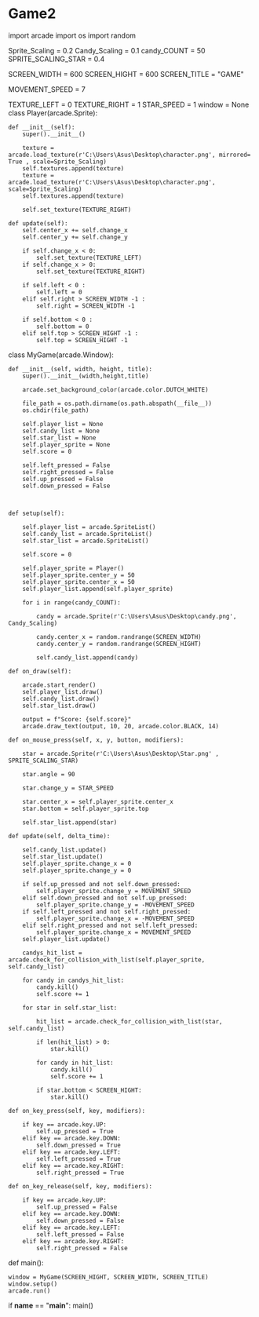 # Game2
import arcade
import os
import random

Sprite_Scaling = 0.2
Candy_Scaling = 0.1
candy_COUNT = 50
SPRITE_SCALING_STAR = 0.4

SCREEN_WIDTH = 600
SCREEN_HIGHT = 600
SCREEN_TITLE = "GAME"

MOVEMENT_SPEED = 7


TEXTURE_LEFT = 0
TEXTURE_RIGHT = 1
STAR_SPEED = 1
window = None
class Player(arcade.Sprite):

    def __init__(self):
        super().__init__()

        texture = arcade.load_texture(r'C:\Users\Asus\Desktop\character.png', mirrored= True , scale=Sprite_Scaling)
        self.textures.append(texture)
        texture = arcade.load_texture(r'C:\Users\Asus\Desktop\character.png', scale=Sprite_Scaling)
        self.textures.append(texture)

        self.set_texture(TEXTURE_RIGHT)

    def update(self):
        self.center_x += self.change_x
        self.center_y += self.change_y

        if self.change_x < 0:
            self.set_texture(TEXTURE_LEFT)
        if self.change_x > 0:
            self.set_texture(TEXTURE_RIGHT)

        if self.left < 0 :
            self.left = 0
        elif self.right > SCREEN_WIDTH -1 :
            self.right = SCREEN_WIDTH -1

        if self.bottom < 0 :
            self.bottom = 0
        elif self.top > SCREEN_HIGHT -1 :
            self.top = SCREEN_HIGHT -1
class MyGame(arcade.Window):

    def __init__(self, width, height, title):
        super().__init__(width,height,title)

        arcade.set_background_color(arcade.color.DUTCH_WHITE)

        file_path = os.path.dirname(os.path.abspath(__file__))
        os.chdir(file_path)

        self.player_list = None
        self.candy_list = None
        self.star_list = None
        self.player_sprite = None
        self.score = 0

        self.left_pressed = False
        self.right_pressed = False
        self.up_pressed = False
        self.down_pressed = False



    def setup(self):

        self.player_list = arcade.SpriteList()
        self.candy_list = arcade.SpriteList()
        self.star_list = arcade.SpriteList()

        self.score = 0

        self.player_sprite = Player()
        self.player_sprite.center_y = 50
        self.player_sprite.center_x = 50
        self.player_list.append(self.player_sprite)

        for i in range(candy_COUNT):

            candy = arcade.Sprite(r'C:\Users\Asus\Desktop\candy.png', Candy_Scaling)

            candy.center_x = random.randrange(SCREEN_WIDTH)
            candy.center_y = random.randrange(SCREEN_HIGHT)

            self.candy_list.append(candy)

    def on_draw(self):

        arcade.start_render()
        self.player_list.draw()
        self.candy_list.draw()
        self.star_list.draw()

        output = f"Score: {self.score}"
        arcade.draw_text(output, 10, 20, arcade.color.BLACK, 14)

    def on_mouse_press(self, x, y, button, modifiers):

        star = arcade.Sprite(r'C:\Users\Asus\Desktop\Star.png' , SPRITE_SCALING_STAR)

        star.angle = 90

        star.change_y = STAR_SPEED

        star.center_x = self.player_sprite.center_x
        star.bottom = self.player_sprite.top

        self.star_list.append(star)

    def update(self, delta_time):

        self.candy_list.update()
        self.star_list.update()
        self.player_sprite.change_x = 0
        self.player_sprite.change_y = 0

        if self.up_pressed and not self.down_pressed:
            self.player_sprite.change_y = MOVEMENT_SPEED
        elif self.down_pressed and not self.up_pressed:
            self.player_sprite.change_y = -MOVEMENT_SPEED
        if self.left_pressed and not self.right_pressed:
            self.player_sprite.change_x = -MOVEMENT_SPEED
        elif self.right_pressed and not self.left_pressed:
            self.player_sprite.change_x = MOVEMENT_SPEED
        self.player_list.update()

        candys_hit_list = arcade.check_for_collision_with_list(self.player_sprite, self.candy_list)

        for candy in candys_hit_list:
            candy.kill()
            self.score += 1

        for star in self.star_list:

            hit_list = arcade.check_for_collision_with_list(star, self.candy_list)

            if len(hit_list) > 0:
                star.kill()

            for candy in hit_list:
                candy.kill()
                self.score += 1

            if star.bottom < SCREEN_HIGHT:
                star.kill()

    def on_key_press(self, key, modifiers):

        if key == arcade.key.UP:
            self.up_pressed = True
        elif key == arcade.key.DOWN:
            self.down_pressed = True
        elif key == arcade.key.LEFT:
            self.left_pressed = True
        elif key == arcade.key.RIGHT:
            self.right_pressed = True

    def on_key_release(self, key, modifiers):

        if key == arcade.key.UP:
            self.up_pressed = False
        elif key == arcade.key.DOWN:
            self.down_pressed = False
        elif key == arcade.key.LEFT:
            self.left_pressed = False
        elif key == arcade.key.RIGHT:
            self.right_pressed = False
def main():

    window = MyGame(SCREEN_HIGHT, SCREEN_WIDTH, SCREEN_TITLE)
    window.setup()
    arcade.run()
if __name__ == "__main__":
    main()
